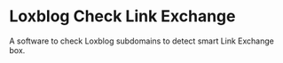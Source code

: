 # Loxblog Check Link Exchange

A software to check Loxblog subdomains to detect smart Link Exchange box.
